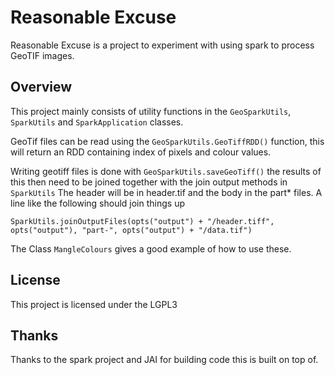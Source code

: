 # Reasonable Excuse

Reasonable Excuse is a project to experiment with using spark to process GeoTIF images.

## Overview

This project mainly consists of utility functions in the `GeoSparkUtils`, `SparkUtils` and `SparkApplication` classes.

GeoTif files can be read using the `GeoSparkUtils.GeoTiffRDD()` function, this will return an RDD containing index of
pixels and colour values.

Writing geotiff files is done with `GeoSparkUtils.saveGeoTiff()` the results of this then need to be joined together
with the join output methods in `SparkUtils` The header will be in header.tif and the body in the part* files. A line
like the following should join things up

```SparkUtils.joinOutputFiles(opts("output") + "/header.tiff", opts("output"), "part-", opts("output") + "/data.tif")```

The Class `MangleColours` gives a good example of how to use these.

## License
This project is licensed under the LGPL3

## Thanks
Thanks to the spark project and JAI for building code this is built on top of.
